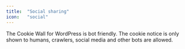 ```yaml
---
title:  "Social sharing"
icon:   "social"
---
```


The Cookie Wall for WordPress is bot friendly. The cookie notice is only shown to humans, crawlers, social media and other bots are allowed.
